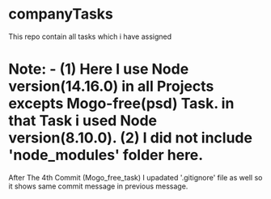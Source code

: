 # companyTasks
This repo contain all tasks which i have assigned
# Note: - (1) Here I use Node version(14.16.0) in all Projects excepts Mogo-free(psd) Task. in that Task i used Node version(8.10.0). (2) I did not include 'node_modules' folder here.
After The 4th Commit (Mogo_free_task) I upadated '.gitignore' file as well so it shows same commit message in previous message.
